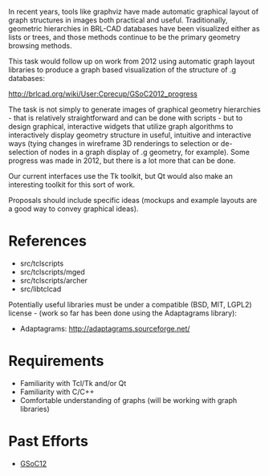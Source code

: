 In recent years, tools like graphviz have made automatic graphical
layout of graph structures in images both practical and useful.
Traditionally, geometric hierarchies in BRL-CAD databases have been
visualized either as lists or trees, and those methods continue to be
the primary geometry browsing methods.

This task would follow up on work from 2012 using automatic graph layout
libraries to produce a graph based visualization of the structure of .g
databases:

<http://brlcad.org/wiki/User:Cprecup/GSoC2012_progress>

The task is not simply to generate images of graphical geometry
hierarchies - that is relatively straightforward and can be done with
scripts - but to design graphical, interactive widgets that utilize
graph algorithms to interactively display geometry structure in useful,
intuitive and interactive ways (tying changes in wireframe 3D renderings
to selection or de-selection of nodes in a graph display of .g geometry,
for example). Some progress was made in 2012, but there is a lot more
that can be done.

Our current interfaces use the Tk toolkit, but Qt would also make an
interesting toolkit for this sort of work.

Proposals should include specific ideas (mockups and example layouts are
a good way to convey graphical ideas).

# References

-   src/tclscripts
-   src/tclscripts/mged
-   src/tclscripts/archer
-   src/libtclcad

Potentially useful libraries must be under a compatible (BSD, MIT,
LGPL2) license - (work so far has been done using the Adaptagrams
library):

-   Adaptagrams: <http://adaptagrams.sourceforge.net/>

# Requirements

-   Familiarity with Tcl/Tk and/or Qt
-   Familiarity with C/C++
-   Comfortable understanding of graphs (will be working with graph
    libraries)

# Past Efforts

-   [GSoC12](http://brlcad.org/wiki/User:Cprecup/GSoC2012_progress)